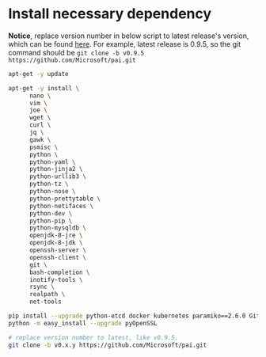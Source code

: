 <!--
  Copyright (c) Microsoft Corporation
  All rights reserved.

  MIT License

  Permission is hereby granted, free of charge, to any person obtaining a copy of this software and associated
  documentation files (the "Software"), to deal in the Software without restriction, including without limitation
  the rights to use, copy, modify, merge, publish, distribute, sublicense, and/or sell copies of the Software, and
  to permit persons to whom the Software is furnished to do so, subject to the following conditions:
  The above copyright notice and this permission notice shall be included in all copies or substantial portions of the Software.

  THE SOFTWARE IS PROVIDED *AS IS*, WITHOUT WARRANTY OF ANY KIND, EXPRESS OR IMPLIED, INCLUDING
  BUT NOT LIMITED TO THE WARRANTIES OF MERCHANTABILITY, FITNESS FOR A PARTICULAR PURPOSE AND
  NONINFRINGEMENT. IN NO EVENT SHALL THE AUTHORS OR COPYRIGHT HOLDERS BE LIABLE FOR ANY CLAIM,
  DAMAGES OR OTHER LIABILITY, WHETHER IN AN ACTION OF CONTRACT, TORT OR OTHERWISE, ARISING FROM,
  OUT OF OR IN CONNECTION WITH THE SOFTWARE OR THE USE OR OTHER DEALINGS IN THE SOFTWARE.
-->

# Install necessary dependency

**Notice**, replace version number in below script to latest release's version, which can be found [here](https://github.com/Microsoft/pai/releases). For example, latest release is 0.9.5, so the git command should be `git clone -b v0.9.5 https://github.com/Microsoft/pai.git`

```bash
apt-get -y update

apt-get -y install \
      nano \
      vim \
      joe \
      wget \
      curl \
      jq \
      gawk \
      psmisc \
      python \
      python-yaml \
      python-jinja2 \
      python-urllib3 \
      python-tz \
      python-nose \
      python-prettytable \
      python-netifaces \
      python-dev \
      python-pip \
      python-mysqldb \
      openjdk-8-jre \
      openjdk-8-jdk \
      openssh-server \
      openssh-client \
      git \
      bash-completion \
      inotify-tools \
      rsync \
      realpath \
      net-tools

pip install --upgrade python-etcd docker kubernetes paramiko==2.6.0 GitPython
python -m easy_install --upgrade pyOpenSSL

# replace version number to latest, like v0.9.5.
git clone -b v0.x.y https://github.com/Microsoft/pai.git
```
